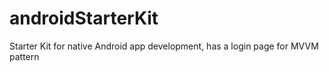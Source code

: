# androidStarterKit
Starter Kit for native Android app development, has a login page for MVVM pattern
